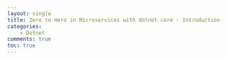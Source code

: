 ```yaml
---
layout: single
title: Zero to Hero in Microservices with dotnet core - Introduction
categories:
    - Dotnet
comments: true
toc: true
---
```


